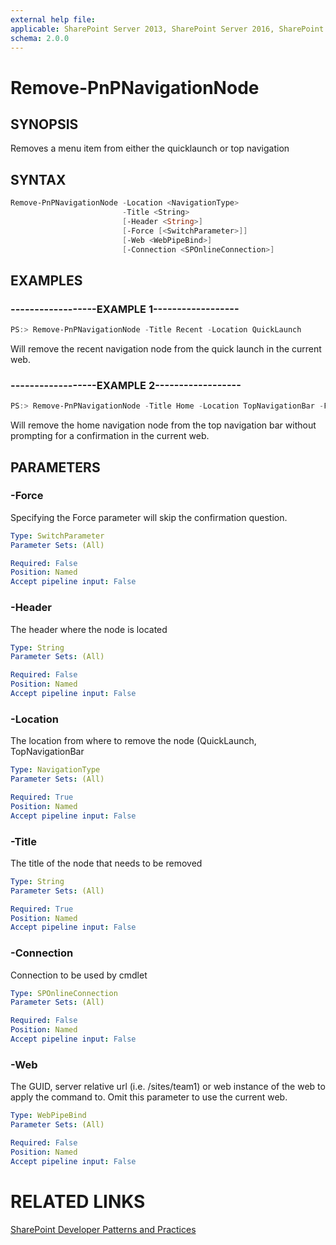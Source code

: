 ```yaml
---
external help file:
applicable: SharePoint Server 2013, SharePoint Server 2016, SharePoint Online
schema: 2.0.0
---
```

# Remove-PnPNavigationNode

## SYNOPSIS
Removes a menu item from either the quicklaunch or top navigation

## SYNTAX 

```powershell
Remove-PnPNavigationNode -Location <NavigationType>
                         -Title <String>
                         [-Header <String>]
                         [-Force [<SwitchParameter>]]
                         [-Web <WebPipeBind>]
                         [-Connection <SPOnlineConnection>]
```

## EXAMPLES

### ------------------EXAMPLE 1------------------
```powershell
PS:> Remove-PnPNavigationNode -Title Recent -Location QuickLaunch
```

Will remove the recent navigation node from the quick launch in the current web.

### ------------------EXAMPLE 2------------------
```powershell
PS:> Remove-PnPNavigationNode -Title Home -Location TopNavigationBar -Force
```

Will remove the home navigation node from the top navigation bar without prompting for a confirmation in the current web.

## PARAMETERS

### -Force
Specifying the Force parameter will skip the confirmation question.

```yaml
Type: SwitchParameter
Parameter Sets: (All)

Required: False
Position: Named
Accept pipeline input: False
```

### -Header
The header where the node is located

```yaml
Type: String
Parameter Sets: (All)

Required: False
Position: Named
Accept pipeline input: False
```

### -Location
The location from where to remove the node (QuickLaunch, TopNavigationBar

```yaml
Type: NavigationType
Parameter Sets: (All)

Required: True
Position: Named
Accept pipeline input: False
```

### -Title
The title of the node that needs to be removed

```yaml
Type: String
Parameter Sets: (All)

Required: True
Position: Named
Accept pipeline input: False
```

### -Connection
Connection to be used by cmdlet

```yaml
Type: SPOnlineConnection
Parameter Sets: (All)

Required: False
Position: Named
Accept pipeline input: False
```

### -Web
The GUID, server relative url (i.e. /sites/team1) or web instance of the web to apply the command to. Omit this parameter to use the current web.

```yaml
Type: WebPipeBind
Parameter Sets: (All)

Required: False
Position: Named
Accept pipeline input: False
```

# RELATED LINKS

[SharePoint Developer Patterns and Practices](http://aka.ms/sppnp)